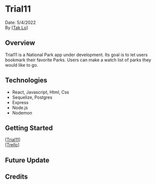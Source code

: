 # Trial11

Date: 5/4/2022   
By [[Tak Lo](https://linkedin.com/in/takkwanlo)]

## Overview
Trial11 is a National Park app under development. Its goal is to let users bookmark their favorite Parks. Users can make a watch list of parks they would like to go.


## Technologies
- React, Javascript, Html, Css
- Sequelize, Postgres 
- Express 
- Node.js 
- Nodemon


## Getting Started
[[Trial11]()]   
[[Trello](https://trello.com/b/rpCtxubn/trial11)]

## Future Update

## Credits